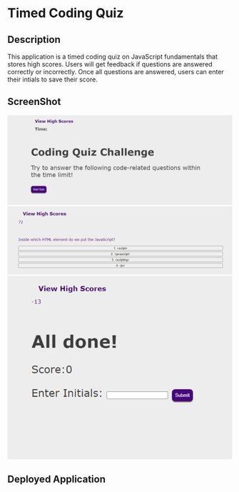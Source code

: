 # Timed Coding Quiz

## Description
This application is a timed coding quiz on JavaScript fundamentals that stores high scores. Users will get feedback if questions are answered correctly or incorrectly. Once all questions are answered, users can enter their intials to save their score.

## ScreenShot
![screenshot](./assets/images/starter-container.png)
![screenshot](./assets/images/question-container.png)
![screenshot](./assets/images/end-container.png)

## Deployed Application